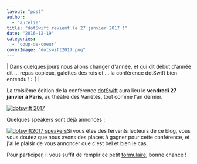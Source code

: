 ```yaml
---
layout: "post"
author: 
  - "aurelie"
title: "dotSwift revient le 27 janvier 2017 !"
date: "2016-12-19"
categories: 
  - "coup-de-coeur"
coverImage: "dotswift2017.png"
---
```


| Dans quelques jours nous allons changer d'année, et qui dit début d'année dit ... repas copieux, galettes des rois et ... la conférence dotSwift bien entendu ! :-) |

La troisième édition de la conférence [dotSwift](http://www.dotswift.io/) aura lieu le **vendredi 27 janvier à Paris**, au théâtre des Variétés, tout comme l'an dernier.

[![dotswift 2017](/assets/2016/12/2016-12-19-dotswift-revient-27-janvier-2017/dotswift2017-300x201.png)](/assets/2016/12/2016-12-19-dotswift-revient-27-janvier-2017/dotswift2017.png)

Quelques speakers sont déjà annoncés :

[![dotswift2017_speakers](/assets/2016/12/2016-12-19-dotswift-revient-27-janvier-2017/dotswift2017_speakers-1024x370.png)](/assets/2016/12/2016-12-19-dotswift-revient-27-janvier-2017/dotswift2017_speakers.png)Si vous êtes des fervents lecteurs de ce blog, vous vous doutez que nous avons des places à gagner pour cette conférence, et j'ai le plaisir de vous annoncer que c'est bel et bien le cas.

Pour participer, il vous suffit de remplir ce petit [formulaire](https://docs.google.com/forms/d/e/1FAIpQLSdwy1wEnCIf--ZPKWdYk0tOVeHyaD7H2jMIL-kCQI2DY3aqDw/viewform?usp=send_form), bonne chance !
